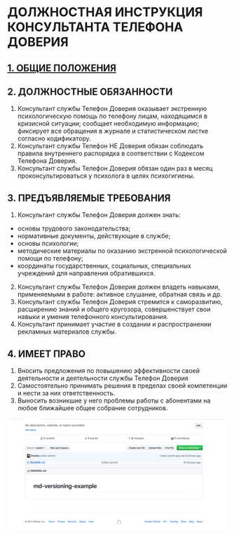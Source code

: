 # ДОЛЖНОСТНАЯ ИНСТРУКЦИЯ КОНСУЛЬТАНТА ТЕЛЕФОНА ДОВЕРИЯ
## [1. ОБЩИЕ ПОЛОЖЕНИЯ](/FIRST.md)

## 2. ДОЛЖНОСТНЫЕ ОБЯЗАННОСТИ

1. Консультант службы Телефон Доверия оказывает экстренную психологическую помощь по телефону лицам, находящимся в кризисной ситуации; сообщает необходимую информацию; фиксирует все обращения в журнале и статистическом листке согласно кодификатору.
2. Консультант службы Телефон НЕ Доверия обязан соблюдать правила внутреннего распорядка в соответствии с Кодексом Телефона Доверия.
3. Консультант службы Телефон Доверия обязан один раз в месяц проконсультироваться у психолога в целях психогигиены.
## 3. ПРЕДЪЯВЛЯЕМЫЕ ТРЕБОВАНИЯ

1. Консультант службы Телефон Доверия должен знать:
 - основы трудового законодательства;
 - нормативные документы, действующие в службе;
 - основы психологии;
 - методические материалы по оказанию экстренной психологической помощи по телефону;
 - координаты государственных, социальных, специальных учреждений для направления обратившихся.
2. Консультант службы Телефон Доверия должен владеть навыками, применяемыми в работе: активное слушание, обратная связь и др.
3. Консультант службы Телефон Доверия стремится к саморазвитию, расширению знаний и общего кругозора, совершенствует свои навыки и умения телефонного консультирования.
4. Консультант принимает участие в создании и распространении рекламных материалов службы.
## 4. ИМЕЕТ ПРАВО

1. Вносить предложения по повышению эффективности своей деятельности и деятельности службы Телефон Доверия
2. Самостоятельно принимать решения в пределах своей компетенции и нести за них ответственность.
3. Выносить возникшие у него проблемы работы с абонентами на любое ближайшее общее собрание сотрудников.

![Супер скрин](/asd.png?raw=true "Делай так")


